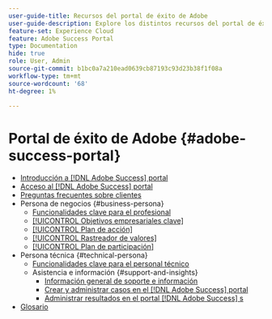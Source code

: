 ```yaml
---
user-guide-title: Recursos del portal de éxito de Adobe
user-guide-description: Explore los distintos recursos del portal de éxito de Adobe para obtener más información.
feature-set: Experience Cloud
feature: Adobe Success Portal
type: Documentation
hide: true
role: User, Admin
source-git-commit: b1bc0a7a210ead0639cb87193c93d23b38f1f08a
workflow-type: tm+mt
source-wordcount: '68'
ht-degree: 1%

---
```



# Portal de éxito de Adobe {#adobe-success-portal}

- [Introducción a  [!DNL Adobe Success] portal](/help/adobe-success-portal/adobe-success-portal-introduction.md)
- [Acceso al  [!DNL Adobe Success] portal](/help/adobe-success-portal/access-to-the-adobe-success-portal.md)
- [Preguntas frecuentes sobre clientes](/help/adobe-success-portal/adobe-success-portal-customer-faq.md)
- Persona de negocios {#business-persona}
   - [Funcionalidades clave para el profesional](/help/adobe-success-portal/business-persona/key-functionalities-for-business-persona.md)
   - [[!UICONTROL Objetivos empresariales clave]](/help/adobe-success-portal/business-persona/key-business-objectives.md)
   - [[!UICONTROL Plan de acción]](/help/adobe-success-portal/business-persona/action-plan.md)
   - [[!UICONTROL Rastreador de valores]](/help/adobe-success-portal/business-persona/value-tracker.md)
   - [[!UICONTROL Plan de participación]](/help/adobe-success-portal/business-persona/engagement-plan.md)
- Persona técnica {#technical-persona}
   - [Funcionalidades clave para el personal técnico](/help/adobe-success-portal/technical-persona/key-functionalities-for-technical-persona.md)
   - Asistencia e información {#support-and-insights}
      - [Información general de soporte e información](/help/adobe-success-portal/technical-persona/support-and-insights/support-and-insights-overview.md)
      - [Crear y administrar casos en el  [!DNL Adobe Success] portal](/help/adobe-success-portal/technical-persona/support-and-insights/create-and-manage-cases-in-the-adobe-success-portal.md)
      - [Administrar resultados en el portal  [!DNL Adobe Success] s](/help/adobe-success-portal/technical-persona/support-and-insights/manage-findings-adobe-success-portal.md)
- [Glosario](/help/adobe-success-portal/glossary.md)
